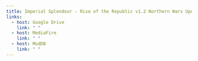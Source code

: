 ```yaml
---
title: Imperial Splendour - Rise of the Republic v1.2 Northern Wars Update
links:
  - host: Google Drive
    link: " "
  - host: MediaFire
    link: " "
  - host: ModDB
    link: " "
---
```

